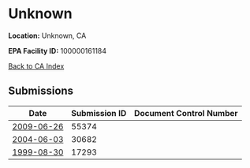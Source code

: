 # Unknown

**Location:** Unknown, CA

**EPA Facility ID:** 100000161184

[Back to CA Index](../../index.md)

## Submissions

| Date | Submission ID | Document Control Number |
|------|--------------|-------------------------|
| [2009-06-26](submissions/55374.md) | 55374 |  |
| [2004-06-03](submissions/30682.md) | 30682 |  |
| [1999-08-30](submissions/17293.md) | 17293 |  |
